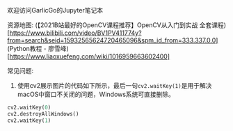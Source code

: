 欢迎访问GarlicGo的Jupyter笔记本

资源地图:
(【2021B站最好的OpenCV课程推荐】OpenCV从入门到实战 全套课程)[https://www.bilibili.com/video/BV1PV411774y?from=search&seid=15932565624720465096&spm_id_from=333.337.0.0]
(Python教程 - 廖雪峰)[https://www.liaoxuefeng.com/wiki/1016959663602400]

常见问题:
1. 使用cv2展示图片的代码如下所示，最后一句`cv2.waitKey(1)`是用于解决macOS中窗口不关闭的问题，Windows系统可直接删除。
```python
cv2.waitKey(0)
cv2.destroyAllWindows()
cv2.waitKey(1)
```